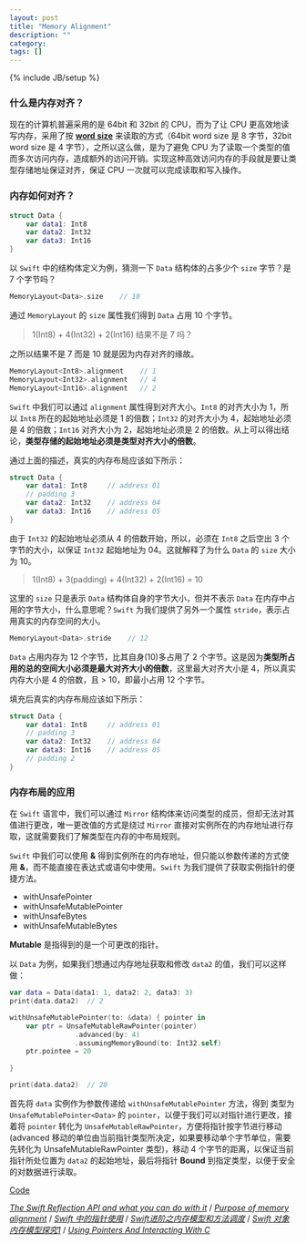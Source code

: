 ```yaml
---
layout: post
title: "Memory Alignment"
description: ""
category: 
tags: []
---
```

{% include JB/setup %}

### 什么是内存对齐？

现在的计算机普遍采用的是 64bit 和 32bit 的 CPU，而为了让 CPU 更高效地读写内存，采用了按 [**word size**](https://stackoverflow.com/questions/19821103/what-does-it-mean-by-word-size-in-computer) 来读取的方式（64bit word size 是 8 字节，32bit word size 是 4 字节），之所以这么做，是为了避免 CPU 为了读取一个类型的值而多次访问内存，造成额外的访问开销。实现这种高效访问内存的手段就是要让类型存储地址保证对齐，保证 CPU 一次就可以完成读取和写入操作。

### 内存如何对齐？

```swift
struct Data {
    var data1: Int8
    var data2: Int32
    var data3: Int16
}
```

以 `Swift` 中的结构体定义为例，猜测一下 `Data` 结构体的占多少个 `size` 字节？是 7 个字节吗？

```swift
MemoryLayout<Data>.size    // 10
```

通过 `MemoryLayout` 的 `size` 属性我们得到 `Data` 占用 10 个字节。

> 1(Int8) + 4(Int32) + 2(Int16) 结果不是 7 吗？
 
之所以结果不是 7 而是 10 就是因为内存对齐的缘故。

```swift
MemoryLayout<Int8>.alignment    // 1
MemoryLayout<Int32>.alignment   // 4
MemoryLayout<Int16>.alignment   // 2
```

`Swift` 中我们可以通过 `alignment` 属性得到对齐大小。`Int8` 的对齐大小为 1，所以 `Int8` 所在的起始地址必须是 1 的倍数；`Int32` 的对齐大小为 4，起始地址必须是 4 的倍数；`Int16` 对齐大小为 2，起始地址必须是 2 的倍数。从上可以得出结论，**类型存储的起始地址必须是类型对齐大小的倍数**。

通过上面的描述，真实的内存布局应该如下所示：

```swift
struct Data {
    var data1: Int8     // address 01
    // padding 3
    var data2: Int32    // address 04
    var data3: Int16    // address 05
}
```

由于 `Int32` 的起始地址必须从 4 的倍数开始，所以，必须在 `Int8` 之后空出 3 个字节的大小，以保证 `Int32` 起始地址为 04。这就解释了为什么 `Data` 的 `size` 大小为 10。

> 1(Int8) + 3(padding) + 4(Int32) + 2(Int16) = 10
 
这里的 `size` 只是表示 `Data` 结构体自身的字节大小，但并不表示 `Data` 在内存中占用的字节大小，什么意思呢？`Swift` 为我们提供了另外一个属性 `stride`，表示占用真实的内存空间的大小。

```swift
MemoryLayout<Data>.stride    // 12
```

`Data` 占用内存为 12 个字节，比其自身(10)多占用了 2 个字节。这是因为**类型所占用的总的空间大小必须是最大对齐大小的倍数**，这里最大对齐大小是 4，所以真实内存大小是 4 的倍数，且 > 10，即最小占用 12 个字节。

填充后真实的内存布局应该如下所示：

```swift
struct Data {
    var data1: Int8     // address 01
    // padding 3
    var data2: Int32    // address 04
    var data3: Int16    // address 05
    // padding 2
}
```

### 内存布局的应用

在 `Swift` 语言中，我们可以通过 `Mirror` 结构体来访问类型的成员，但却无法对其值进行更改，唯一更改值的方式是绕过 `Mirror` 直接对实例所在的内存地址进行存取，这就需要我们了解类型在内存的中布局规则。

`Swift` 中我们可以使用 **&** 得到实例所在的内存地址，但只能以参数传递的方式使用 **&**，而不能直接在表达式或语句中使用。`Swift` 为我们提供了获取实例指针的便捷方法。

- withUnsafePointer
- withUnsafeMutablePointer
- withUnsafeBytes
- withUnsafeMutableBytes

**Mutable** 是指得到的是一个可更改的指针。

以 `Data` 为例，如果我们想通过内存地址获取和修改 `data2` 的值，我们可以这样做：

```swift
var data = Data(data1: 1, data2: 2, data3: 3)
print(data.data2)  // 2

withUnsafeMutablePointer(to: &data) { pointer in
    var ptr = UnsafeMutableRawPointer(pointer)
                .advanced(by: 4)
                .assumingMemoryBound(to: Int32.self)
    ptr.pointee = 20
    
}

print(data.data2)  // 20
```

首先将 `data` 实例作为参数传递给 `withUnsafeMutablePointer` 方法，得到 类型为`UnsafeMutablePointer<Data>` 的 `pointer`，以便于我们可以对指针进行更改，接着将 `pointer` 转化为 `UnsafeMutableRawPointer`，方便将指针按字节进行移动(advanced 移动的单位由当前指针类型所决定，如果要移动单个字节单位，需要先转化为 UnsafeMutableRawPointer 类型)，移动 4 个字节的距离，以保证当前指针所处位置为 `data2` 的起始地址，最后将指针 **Bound** 到指定类型，以便于安全的对数据进行读取。


[Code](https://github.com/KanLei/ExtensionMirror)


[*The Swift Reflection API and what you can do with it*](https://appventure.me/2015/10/24/swift-reflection-api-what-you-can-do/) / 
[*Purpose of memory alignment*](https://stackoverflow.com/questions/381244/purpose-of-memory-alignment) / 
[*Swift 中的指针使用*](https://onevcat.com/2015/01/swift-pointer/) / 
[*Swift进阶之内存模型和方法调度*](http://blog.csdn.net/hello_hwc/article/details/53147910) / 
[*Swift 对象内存模型探究1*](https://mp.weixin.qq.com/s/zIkB9KnAt1YPWGOOwyqY3Q) /
[*Using Pointers And Interacting With C*](https://www.raywenderlich.com/148569/unsafe-swift)